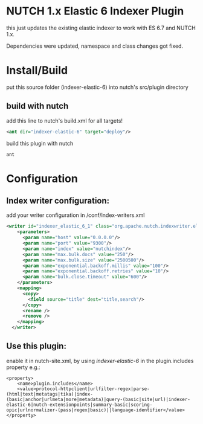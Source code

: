 # NUTCH 1.x Elastic 6 Indexer Plugin

this just updates the existing elastic indexer to work with ES 6.7 and NUTCH 1.x.

Dependencies were updated, namespace and class changes got fixed.

# Install/Build
put this source folder (indexer-elastic-6) into nutch's src/plugin directory


## build with nutch

add this line to nutch's build.xml for all targets!
```xml
<ant dir="indexer-elastic-6" target="deploy"/>
```

build this plugin with nutch 

```bash
ant
```

# Configuration

## Index writer configuration:

add your writer configuration in /conf/index-writers.xml

```xml
<writer id="indexer_elastic_6_1" class="org.apache.nutch.indexwriter.elastic6.ElasticIndexWriter">
    <parameters>
      <param name="host" value="0.0.0.0"/>
      <param name="port" value="9300"/>
      <param name="index" value="nutchindex"/>
      <param name="max.bulk.docs" value="250"/>
      <param name="max.bulk.size" value="2500500"/>
      <param name="exponential.backoff.millis" value="100"/>
      <param name="exponential.backoff.retries" value="10"/>
      <param name="bulk.close.timeout" value="600"/>
    </parameters>
    <mapping>
      <copy>
        <field source="title" dest="title,search"/>
      </copy>
      <rename />
      <remove />
    </mapping>
  </writer>

```



## Use this plugin:

enable it in nutch-site.xml, by using *indexer-elastic-6* in the plugin.includes property
e.g.:

```
<property>
    <name>plugin.includes</name>        
    <value>protocol-httpclient|urlfilter-regex|parse-(html|text|metatags|tika)|index-(basic|anchor|urlmeta|more|metadata)|query-(basic|site|url)|indexer-elastic-6|nutch-extensionpoints|summary-basic|scoring-opic|urlnormalizer-(pass|regex|basic)||language-identifier</value>
</property>
``` 


